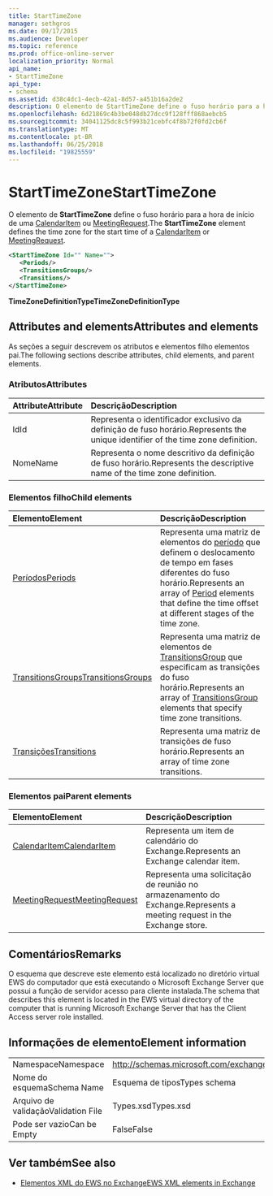 ```yaml
---
title: StartTimeZone
manager: sethgros
ms.date: 09/17/2015
ms.audience: Developer
ms.topic: reference
ms.prod: office-online-server
localization_priority: Normal
api_name:
- StartTimeZone
api_type:
- schema
ms.assetid: d38c4dc1-4ecb-42a1-8d57-a451b16a2de2
description: O elemento de StartTimeZone define o fuso horário para a hora de início de uma CalendarItem ou MeetingRequest.
ms.openlocfilehash: 6d21869c4b3be048db27dcc9f128fff868aebcb5
ms.sourcegitcommit: 34041125dc8c5f993b21cebfc4f8b72f0fd2cb6f
ms.translationtype: MT
ms.contentlocale: pt-BR
ms.lasthandoff: 06/25/2018
ms.locfileid: "19825559"
---
```

# <a name="starttimezone"></a><span data-ttu-id="685e7-103">StartTimeZone</span><span class="sxs-lookup"><span data-stu-id="685e7-103">StartTimeZone</span></span>

<span data-ttu-id="685e7-104">O elemento de **StartTimeZone** define o fuso horário para a hora de início de uma [CalendarItem](calendaritem.md) ou [MeetingRequest](meetingrequest.md).</span><span class="sxs-lookup"><span data-stu-id="685e7-104">The **StartTimeZone** element defines the time zone for the start time of a [CalendarItem](calendaritem.md) or [MeetingRequest](meetingrequest.md).</span></span>
  
```xml
<StartTimeZone Id="" Name="">
   <Periods/>
   <TransitionsGroups/>
   <Transitions/>
</StartTimeZone>
```

<span data-ttu-id="685e7-105">**TimeZoneDefinitionType**</span><span class="sxs-lookup"><span data-stu-id="685e7-105">**TimeZoneDefinitionType**</span></span>

## <a name="attributes-and-elements"></a><span data-ttu-id="685e7-106">Attributes and elements</span><span class="sxs-lookup"><span data-stu-id="685e7-106">Attributes and elements</span></span>

<span data-ttu-id="685e7-107">As seções a seguir descrevem os atributos e elementos filho elementos pai.</span><span class="sxs-lookup"><span data-stu-id="685e7-107">The following sections describe attributes, child elements, and parent elements.</span></span>
  
### <a name="attributes"></a><span data-ttu-id="685e7-108">Atributos</span><span class="sxs-lookup"><span data-stu-id="685e7-108">Attributes</span></span>

|<span data-ttu-id="685e7-109">**Attribute**</span><span class="sxs-lookup"><span data-stu-id="685e7-109">**Attribute**</span></span>|<span data-ttu-id="685e7-110">**Descrição**</span><span class="sxs-lookup"><span data-stu-id="685e7-110">**Description**</span></span>|
|:-----|:-----|
|<span data-ttu-id="685e7-111">Id</span><span class="sxs-lookup"><span data-stu-id="685e7-111">Id</span></span>  <br/> |<span data-ttu-id="685e7-112">Representa o identificador exclusivo da definição de fuso horário.</span><span class="sxs-lookup"><span data-stu-id="685e7-112">Represents the unique identifier of the time zone definition.</span></span>  <br/> |
|<span data-ttu-id="685e7-113">Nome</span><span class="sxs-lookup"><span data-stu-id="685e7-113">Name</span></span>  <br/> |<span data-ttu-id="685e7-114">Representa o nome descritivo da definição de fuso horário.</span><span class="sxs-lookup"><span data-stu-id="685e7-114">Represents the descriptive name of the time zone definition.</span></span>  <br/> |
   
### <a name="child-elements"></a><span data-ttu-id="685e7-115">Elementos filho</span><span class="sxs-lookup"><span data-stu-id="685e7-115">Child elements</span></span>

|<span data-ttu-id="685e7-116">**Elemento**</span><span class="sxs-lookup"><span data-stu-id="685e7-116">**Element**</span></span>|<span data-ttu-id="685e7-117">**Descrição**</span><span class="sxs-lookup"><span data-stu-id="685e7-117">**Description**</span></span>|
|:-----|:-----|
|[<span data-ttu-id="685e7-118">Períodos</span><span class="sxs-lookup"><span data-stu-id="685e7-118">Periods</span></span>](periods.md) <br/> |<span data-ttu-id="685e7-119">Representa uma matriz de elementos do [período](period.md) que definem o deslocamento de tempo em fases diferentes do fuso horário.</span><span class="sxs-lookup"><span data-stu-id="685e7-119">Represents an array of [Period](period.md) elements that define the time offset at different stages of the time zone.</span></span>  <br/> |
|[<span data-ttu-id="685e7-120">TransitionsGroups</span><span class="sxs-lookup"><span data-stu-id="685e7-120">TransitionsGroups</span></span>](transitionsgroups.md) <br/> |<span data-ttu-id="685e7-121">Representa uma matriz de elementos de [TransitionsGroup](transitionsgroup.md) que especificam as transições do fuso horário.</span><span class="sxs-lookup"><span data-stu-id="685e7-121">Represents an array of [TransitionsGroup](transitionsgroup.md) elements that specify time zone transitions.</span></span>  <br/> |
|[<span data-ttu-id="685e7-122">Transições</span><span class="sxs-lookup"><span data-stu-id="685e7-122">Transitions</span></span>](transitions.md) <br/> |<span data-ttu-id="685e7-123">Representa uma matriz de transições de fuso horário.</span><span class="sxs-lookup"><span data-stu-id="685e7-123">Represents an array of time zone transitions.</span></span>  <br/> |
   
### <a name="parent-elements"></a><span data-ttu-id="685e7-124">Elementos pai</span><span class="sxs-lookup"><span data-stu-id="685e7-124">Parent elements</span></span>

|<span data-ttu-id="685e7-125">**Elemento**</span><span class="sxs-lookup"><span data-stu-id="685e7-125">**Element**</span></span>|<span data-ttu-id="685e7-126">**Descrição**</span><span class="sxs-lookup"><span data-stu-id="685e7-126">**Description**</span></span>|
|:-----|:-----|
|[<span data-ttu-id="685e7-127">CalendarItem</span><span class="sxs-lookup"><span data-stu-id="685e7-127">CalendarItem</span></span>](calendaritem.md) <br/> |<span data-ttu-id="685e7-128">Representa um item de calendário do Exchange.</span><span class="sxs-lookup"><span data-stu-id="685e7-128">Represents an Exchange calendar item.</span></span>  <br/> |
|[<span data-ttu-id="685e7-129">MeetingRequest</span><span class="sxs-lookup"><span data-stu-id="685e7-129">MeetingRequest</span></span>](meetingrequest.md) <br/> |<span data-ttu-id="685e7-130">Representa uma solicitação de reunião no armazenamento do Exchange.</span><span class="sxs-lookup"><span data-stu-id="685e7-130">Represents a meeting request in the Exchange store.</span></span>  <br/> |
   
## <a name="remarks"></a><span data-ttu-id="685e7-131">Comentários</span><span class="sxs-lookup"><span data-stu-id="685e7-131">Remarks</span></span>

<span data-ttu-id="685e7-132">O esquema que descreve este elemento está localizado no diretório virtual EWS do computador que está executando o Microsoft Exchange Server que possui a função de servidor acesso para cliente instalada.</span><span class="sxs-lookup"><span data-stu-id="685e7-132">The schema that describes this element is located in the EWS virtual directory of the computer that is running Microsoft Exchange Server that has the Client Access server role installed.</span></span>
  
## <a name="element-information"></a><span data-ttu-id="685e7-133">Informações de elemento</span><span class="sxs-lookup"><span data-stu-id="685e7-133">Element information</span></span>

|||
|:-----|:-----|
|<span data-ttu-id="685e7-134">Namespace</span><span class="sxs-lookup"><span data-stu-id="685e7-134">Namespace</span></span>  <br/> |http://schemas.microsoft.com/exchange/services/2006/types  <br/> |
|<span data-ttu-id="685e7-135">Nome do esquema</span><span class="sxs-lookup"><span data-stu-id="685e7-135">Schema Name</span></span>  <br/> |<span data-ttu-id="685e7-136">Esquema de tipos</span><span class="sxs-lookup"><span data-stu-id="685e7-136">Types schema</span></span>  <br/> |
|<span data-ttu-id="685e7-137">Arquivo de validação</span><span class="sxs-lookup"><span data-stu-id="685e7-137">Validation File</span></span>  <br/> |<span data-ttu-id="685e7-138">Types.xsd</span><span class="sxs-lookup"><span data-stu-id="685e7-138">Types.xsd</span></span>  <br/> |
|<span data-ttu-id="685e7-139">Pode ser vazio</span><span class="sxs-lookup"><span data-stu-id="685e7-139">Can be Empty</span></span>  <br/> |<span data-ttu-id="685e7-140">False</span><span class="sxs-lookup"><span data-stu-id="685e7-140">False</span></span>  <br/> |
   
## <a name="see-also"></a><span data-ttu-id="685e7-141">Ver também</span><span class="sxs-lookup"><span data-stu-id="685e7-141">See also</span></span>

- [<span data-ttu-id="685e7-142">Elementos XML do EWS no Exchange</span><span class="sxs-lookup"><span data-stu-id="685e7-142">EWS XML elements in Exchange</span></span>](ews-xml-elements-in-exchange.md)

